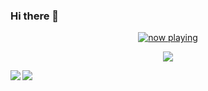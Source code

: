 ### Hi there 👋

<p align="center">
  <a href="https://last.fm/user/k0d3r1s" target="_blank"><img src="https://spotify.source.lv/view?uid=9d2gn8vajmgxg5vb7ow13d730&cover_image=false" alt="now playing"></a>
</p>

<p align="center">
  <a href="https://github.com/vairogs"><img src="https://avatars0.githubusercontent.com/u/44346553?s=84&v=4"></a><br>
</p>

<img align="left" src="https://github-readme-stats.vercel.app/api?username=bertlandh&count_private=true&line_height=21&show_icons=true&hide_border=true&theme=midnight-purple"/>
<img align="left" src="https://github-readme-stats.vercel.app/api/top-langs/?username=bertlandh&layout=compact&card_width=445&hide_border=true&theme=midnight-purple"/>

<!--
**bertlandh/bertlandh** is a ✨ _special_ ✨ repository because its `README.md` (this file) appears on your GitHub profile.

Here are some ideas to get you started:

- 🔭 I’m currently working on ..
- 🌱 I’m currently learning ...
- 👯 I’m looking to collaborate on ...
- 🤔 I’m looking for help with ...
- 💬 Ask me about ...
- 📫 How to reach me: ...
- 😄 Pronouns: ...
- ⚡ Fun fact: ...
-->



